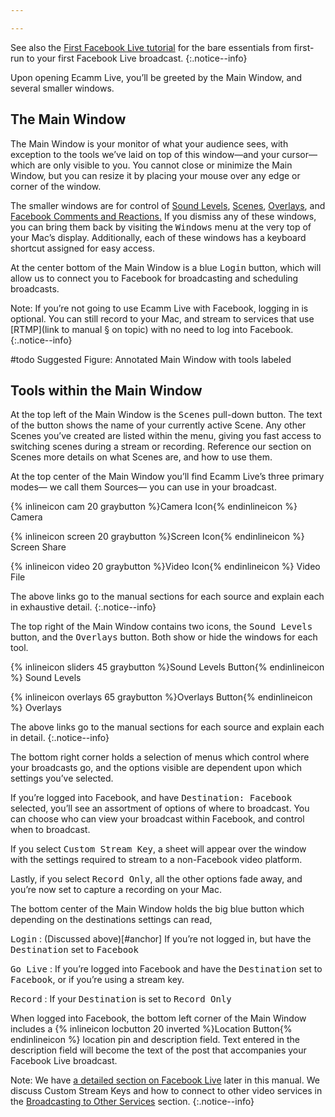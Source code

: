 ```yaml
---

---
```


<!-- ## Your First Time Around with Ecamm Live -->

See also the [First Facebook Live tutorial](/docs/ecamm-live-first-facebook-live/001-first-facebook-live-intro.md) for the bare essentials from first-run to your first Facebook Live broadcast.
{:.notice--info}

Upon opening Ecamm Live, you’ll be greeted by the Main Window, and several smaller windows. 
 
## The Main Window

The Main Window is your monitor of what your audience sees, with exception to the tools we’ve laid on top of this window—and your cursor—which are only visible to you. You cannot close or minimize the Main Window, but you can resize it by placing your mouse over any edge or corner of the window.

The smaller windows are for control of [Sound Levels](), [Scenes](), [Overlays](), and [Facebook Comments and Reactions.]() If you dismiss any of these windows, you can bring them back by visiting the <samp>Windows</samp> menu at the very top of your Mac’s display.  Additionally, each of these windows has a keyboard shortcut assigned for easy access.

At the center bottom of the Main Window is a blue <samp class="blue">Login</samp> button, which will allow us to connect you to Facebook for broadcasting and scheduling broadcasts.

Note: If you’re not going to use Ecamm Live with Facebook, logging in is optional. You can still record to your Mac, and stream to services that use [RTMP](link to manual § on topic) with no need to log into Facebook.
{:.notice--info}

#todo Suggested Figure: Annotated Main Window with tools labeled

## Tools within the Main Window

At the top left of the Main Window is the <samp>Scenes</samp> pull-down button. The text of the button shows the name of your currently active Scene. Any other Scenes you’ve created are listed within the menu, giving you fast access to switching scenes during a stream or recording. Reference our section on Scenes more details on what Scenes are, and how to use them.

At the top center of the Main Window you’ll find Ecamm Live’s three primary modes— we call them Sources— you can use in your broadcast.

{% inlineicon cam 20 graybutton %}Camera Icon{% endinlineicon %}  Camera

{% inlineicon screen 20 graybutton %}Screen Icon{% endinlineicon %} Screen Share

{% inlineicon video 20 graybutton %}Video Icon{% endinlineicon %} Video File

The above links go to the manual sections for each source and explain each in exhaustive detail.
{:.notice--info}

The top right of the Main Window contains two icons, the <samp>Sound Levels</samp> button, and the <samp>Overlays</samp> button. Both show or hide the windows for each tool.

{% inlineicon sliders 45 graybutton %}Sound Levels Button{% endinlineicon %} Sound Levels

{% inlineicon overlays 65 graybutton %}Overlays Button{% endinlineicon %} Overlays

The above links go to the manual sections for each source and explain each in detail.
{:.notice--info}

The bottom right corner holds a selection of menus which control where your broadcasts go, and the options visible are dependent upon which settings you’ve selected.

If you’re logged into Facebook, and have <samp>Destination: Facebook</samp> selected, you’ll see an assortment of options of where to broadcast. You can choose who can view your broadcast within Facebook, and control when to broadcast.

If you select <samp>Custom Stream Key</samp>, a sheet will appear over the window with the settings required to stream to a non-Facebook video platform.

Lastly, if you select <samp>Record Only</samp>, all the other options fade away, and you’re now set to capture a recording on your Mac.

The bottom center of the Main Window holds the big blue button which depending on the destinations settings can read,

<samp class="blue">Login</samp>
: (Discussed above)[#anchor] If you’re not logged in, but have the <samp>Destination</samp> set to <samp>Facebook</samp>

<samp class="blue">Go Live</samp>
: If you’re logged into Facebook and have the <samp>Destination</samp> set to <samp>Facebook</samp>, or if you’re using a stream key.

<samp class="blue">Record</samp>
: If your <samp>Destination</samp> is set to <samp>Record Only</samp>

When logged into Facebook, the bottom left corner of the Main Window includes a {% inlineicon locbutton 20 inverted %}Location Button{% endinlineicon %}  location pin and description field. Text entered in the description field will become the text of the post that accompanies your Facebook Live broadcast.

Note: We have [a detailed section on Facebook Live](#link) later in this manual.  We discuss Custom Stream Keys and how to connect to other video services in the [Broadcasting to Other Services](#link) section.
{:.notice--info}

